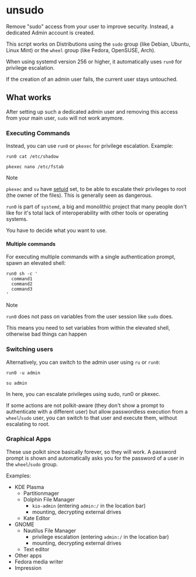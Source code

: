 # unsudo
Remove "sudo" access from your user to improve security. Instead, a dedicated Admin account is created.

This script works on Distributions using the `sudo` group (like Debian, Ubuntu, Linux Mint) or the `wheel` group (like Fedora, OpenSUSE, Arch).

When using systemd version 256 or higher, it automatically uses `run0` for privilege escalation. 

If the creation of an admin user fails, the current user stays untouched.

## What works
After setting up such a dedicated admin user and removing this access from your main user, `sudo` will not work anymore.

### Executing Commands
Instead, you can use `run0` or `pkexec` for privilege escalation. Example:

```
run0 cat /etc/shadow

pkexec nano /etc/fstab
```

> [!NOTE]
> `pkexec` and `su` have [setuid](https://en.wikipedia.org/wiki/Setuid) set, to be able to escalate their privileges to root (the owner of the files). This is generally seen as dangerous.
> 
> `run0` is part of `systemd`, a big and monolithic project that many people don't like for it's total lack of interoperability with other tools or operating systems.
> 
> You have to decide what you want to use.

#### Multiple commands

For executing multiple commands with a single authentication prompt, spawn an elevated shell:

```
run0 sh -c '
  command1
  command2
  command3
'
```

> [!NOTE]
> `run0` does not pass on variables from the user session like `sudo` does.
> 
> This means you need to set variables from within the elevated shell, otherwise bad things can happen

### Switching users

Alternatively, you can switch to the admin user using `ru` or `run0`:

```
run0 -u admin

su admin
```

In here, you can escalate privileges using sudo, run0 or pkexec.

If some actions are not polkit-aware (they don't show a prompt to authenticate with a different user) but allow passwordless execution from a `wheel`/`sudo` user, you can switch to that user and execute them, without escalating to root.

### Graphical Apps
These use polkit since basically forever, so they will work. A password prompt is shown and automatically asks you for the password of a user in the `wheel`/`sudo` group.

Examples:
- KDE Plasma
  - Partitionmager
  - Dolphin File Manager
    - `kio-admin` (entering `admin:/` in the location bar)
    - mounting, decrypting external drives
  - Kate Editor
- GNOME
  - Nautilus File Manager
    - privilege escalation (entering `admin:/` in the location bar)
    - mounting, decrypting external drives
  - Text editor
- Other apps
 - Fedora media writer
 - Impression
